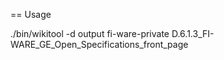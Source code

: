 == Usage

./bin/wikitool -d output fi-ware-private D.6.1.3_FI-WARE_GE_Open_Specifications_front_page

